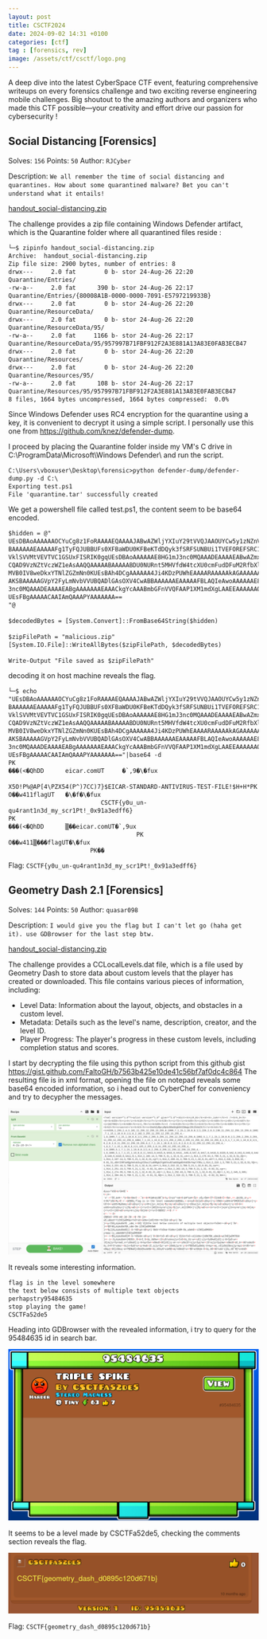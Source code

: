 ```yaml
---
layout: post
title: CSCTF2024
date: 2024-09-02 14:31 +0100
categories: [ctf]
tag : [forensics, rev]
image: /assets/ctf/csctf/logo.png
---
```

<link rel="stylesheet" href="https://cdnjs.cloudflare.com/ajax/libs/font-awesome/6.0.0-beta3/css/all.min.css">
A deep dive into the latest CyberSpace CTF event, featuring comprehensive writeups on every forensics challenge and two exciting reverse engineering mobile challenges. Big shoutout to the amazing authors and organizers who made this CTF possible—your creativity and effort drive our passion for cybersecurity !

## Social Distancing [Forensics]

Solves: `156` Points: `50` Author: `RJCyber`

Description: `We all remember the time of social distancing and quarantines. How about some quarantined malware? Bet you can't understand what it entails!`

<a href="/assets/zip/csctf/handout_social-distancing.zip" class="btn btn-primary" download>
  <i class="fas fa-download"></i> handout_social-distancing.zip
</a>

<br>

The challenge provides a zip file containing Windows Defender artifact, which is the Quarantine folder where all quarantined files reside :

```
└─$ zipinfo handout_social-distancing.zip   
Archive:  handout_social-distancing.zip
Zip file size: 2900 bytes, number of entries: 8
drwx---     2.0 fat        0 b- stor 24-Aug-26 22:20 Quarantine/Entries/
-rw-a--     2.0 fat      390 b- stor 24-Aug-26 22:17 Quarantine/Entries/{80008A1B-0000-0000-7091-E5797219933B}
drwx---     2.0 fat        0 b- stor 24-Aug-26 22:20 Quarantine/ResourceData/
drwx---     2.0 fat        0 b- stor 24-Aug-26 22:20 Quarantine/ResourceData/95/
-rw-a--     2.0 fat     1166 b- stor 24-Aug-26 22:17 Quarantine/ResourceData/95/957997B71FBF912F2A3E881A13A83E0FAB3ECB47
drwx---     2.0 fat        0 b- stor 24-Aug-26 22:20 Quarantine/Resources/
drwx---     2.0 fat        0 b- stor 24-Aug-26 22:20 Quarantine/Resources/95/
-rw-a--     2.0 fat      108 b- stor 24-Aug-26 22:17 Quarantine/Resources/95/957997B71FBF912F2A3E881A13A83E0FAB3ECB47
8 files, 1664 bytes uncompressed, 1664 bytes compressed:  0.0%
```
Since Windows Defender uses RC4 encryption for the quarantine using a key, it is convenient to decrypt it using a simple script. I personally use this one from https://github.com/knez/defender-dump.

I proceed by placing the Quarantine folder inside my VM's C drive in C:\ProgramData\Microsoft\Windows Defender\ and run the script.
```
C:\Users\vboxuser\Desktop\forensic>python defender-dump/defender-dump.py -d C:\
Exporting test.ps1
File 'quarantine.tar' successfully created
```
We get a powershell file called test.ps1, the content seem to be base64 encoded.
```
$hidden = @"
UEsDBAoAAAAAAOCYuCg8z1FoRAAAAEQAAAAJABwAZWljYXIuY29tVVQJAAOUYCw5y1zNZnV4CwAB
BAAAAAAEAAAAAFg1TyFQJUBBUFs0XFBaWDU0KFBeKTdDQyk3fSRFSUNBUi1TVEFOREFSRC1BTlRJ
VklSVVMtVEVTVC1GSUxFISRIK0gqUEsDBAoAAAAAAE8HG1mJ3nc0MQAAADEAAAAEABwAZmxhZ1VU
CQAD9VzNZtVczWZ1eAsAAQQAAAAABAAAAABDU0NURnt5MHVfdW4tcXU0cmFudDFuM2RfbXlfc2Ny
MVB0IV8weDkxYTNlZGZmNn0KUEsBAh4DCgAAAAAA4Ji4KDzPUWhEAAAARAAAAAkAGAAAAAAAAQAA
AKSBAAAAAGVpY2FyLmNvbVVUBQADlGAsOXV4CwABBAAAAAAEAAAAAFBLAQIeAwoAAAAAAE8HG1mJ
3nc0MQAAADEAAAAEABgAAAAAAAEAAACkgYcAAABmbGFnVVQFAAP1XM1mdXgLAAEEAAAAAAQAAAAA
UEsFBgAAAAACAAIAmQAAAPYAAAAAAA==
"@

$decodedBytes = [System.Convert]::FromBase64String($hidden)

$zipFilePath = "malicious.zip"
[System.IO.File]::WriteAllBytes($zipFilePath, $decodedBytes)

Write-Output "File saved as $zipFilePath"
```
decoding it on host machine reveals the flag.
```
└─$ echo "UEsDBAoAAAAAAOCYuCg8z1FoRAAAAEQAAAAJABwAZWljYXIuY29tVVQJAAOUYCw5y1zNZnV4CwAB      
BAAAAAAEAAAAAFg1TyFQJUBBUFs0XFBaWDU0KFBeKTdDQyk3fSRFSUNBUi1TVEFOREFSRC1BTlRJ
VklSVVMtVEVTVC1GSUxFISRIK0gqUEsDBAoAAAAAAE8HG1mJ3nc0MQAAADEAAAAEABwAZmxhZ1VU
CQAD9VzNZtVczWZ1eAsAAQQAAAAABAAAAABDU0NURnt5MHVfdW4tcXU0cmFudDFuM2RfbXlfc2Ny
MVB0IV8weDkxYTNlZGZmNn0KUEsBAh4DCgAAAAAA4Ji4KDzPUWhEAAAARAAAAAkAGAAAAAAAAQAA
AKSBAAAAAGVpY2FyLmNvbVVUBQADlGAsOXV4CwABBAAAAAAEAAAAAFBLAQIeAwoAAAAAAE8HG1mJ
3nc0MQAAADEAAAAEABgAAAAAAAEAAACkgYcAAABmbGFnVVQFAAP1XM1mdXgLAAEEAAAAAAQAAAAA
UEsFBgAAAAACAAIAmQAAAPYAAAAAAA=="|base64 -d
PK
���(<�QhDD      eicar.comUT     �`,9�\�fux
                                          X5O!P%@AP[4\PZX54(P^)7CC)7}$EICAR-STANDARD-ANTIVIRUS-TEST-FILE!$H+H*PK
O��w411flagUT   �\�f�\�fux
                          CSCTF{y0u_un-qu4rant1n3d_my_scr1Pt!_0x91a3edff6}
PK
���(<�QhDD      ▒��eicar.comUT�`,9ux
                                    PK
O��w411▒���flagUT�\�fux
                       PK��
```
Flag: `CSCTF{y0u_un-qu4rant1n3d_my_scr1Pt!_0x91a3edff6}`

## Geometry Dash 2.1 [Forensics]

Solves: `144` Points: `50` Author: `quasar098`

Description: `I would give you the flag but I can't let go (haha get it). use GDBrowser for the last step btw.`

<a href="/assets/zip/csctf/handout_social-distancing.zip" class="btn btn-primary" download>
  <i class="fas fa-download"></i> handout_social-distancing.zip
</a>

<br>

The challenge provides a CCLocalLevels.dat file, which is a file used by Geometry Dash to store data about custom levels that the player has created or downloaded. This file contains various pieces of information, including:
- Level Data: Information about the layout, objects, and obstacles in a custom level.
- Metadata: Details such as the level's name, description, creator, and the level ID.
- Player Progress: The player's progress in these custom levels, including completion status and scores.

I start by decrypting the file using this python script from this github gist https://gist.github.com/FaltoGH/b7563b425e10de41c56bf7af0dc4c864
The resulting file is in xml format, opening the file on notepad reveals some base64 encoded information, so i head out to CyberChef for conveniency and try to decypher the messages.

![alt text](../assets/ctf/csctf/cyberchef.png)

It reveals some interesting information.
```
flag is in the level somewhere
the text below consists of multiple text objects
perhapstry95484635
stop playing the game!
CSCTFa52de5
```

Heading into GDBrowser with the revealed information, i try to query for the 95484635 id in search bar.

![alt text](../assets/ctf/csctf/gdbrowser1.png)

It seems to be a level made by CSCTFa52de5, checking the comments section reveals the flag.

![alt text](../assets/ctf/csctf/gdbrowser2.png)

Flag: `CSCTF{geometry_dash_d0895c120d671b}`